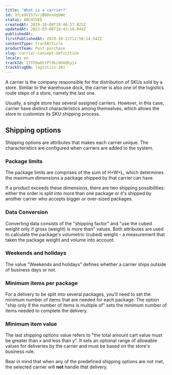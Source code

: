 ```yaml
---
title: 'What is a carrier?'
id: 3fLedVI57srjBDDxxGgOWe
status: ARCHIVED
createdAt: 2019-10-08T19:46:57.025Z
updatedAt: 2022-03-08T18:43:18.044Z
publishedAt: 
firstPublishedAt: 2019-10-21T12:50:14.542Z
contentType: trackArticle
productTeam: Post-purchase
slug: carrier-concept-definition
locale: en
trackId: 13TFDwDttPl9ki9OXQhyjx
trackSlugEN: logistics-101
---
```



A carrier is the company responsible for the distribution of SKUs sold by a store. Similar to the warehouse dock, the carrier is also one of the logistics route steps of a store, namely the last one.

Usually, a single store has several assigned carriers. However, in this case, carrier have distinct characteristics among themselves, which allows the store to customize its SKU shipping process. 

## Shipping options
Shipping options are attributes that makes each carrier unique. The characteristics are configured when carriers are added to the system.

### Package limits
The package limits are comprises of the sum of H+W+L, which determines the maximum dimensions a package shipped by that carrier can have.

If a product exceeds these dimensions, there are two shipping possibilities: either the order is split into more than one package or it's shipped by another carrier who accepts bigger or over-sized packages.

### Data Conversion
Converting data consists of the "shipping factor" and "use the cubed weight only if gross (weight) is more than" values. Both attributes are used to calculate the package's volumetric (cubed) weight - a measurement that taken the package weight and volume into account.

### Weekends and holidays
The value "Weekends and holidays" defines whether a carrier ships outside of business days or not. 

### Minimum items per package
For a delivery to be split into several packages, you'll need to set the minimum number of items that are needed for each package. The option "ship only if the number of items is multiple of" sets the minimum number of items needed to complete the delivery.

### Minimum item value
The last shipping options value refers to "the total amount cart value must be greater than x and less than y". It sets an optional range of allowable values for deliveries by the carrier and must be based on the store's business rule.

<div class=”alert alert-warning”>
Bear in mind that when any of the predefined shipping options are not met, the selected carrier will <strong>not</strong> handle that delivery.
</div>
